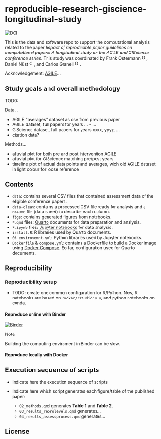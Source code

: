 # reproducible-research-giscience-longitudinal-study

<!--TODO: Linked badge to preprint-->

<!--TODO: Linked based to journal paper-->

<!--TODO: Linked badge to Assessment Protocol-->

[![DOI](https://zenodo.org/badge/DOI/10.5281/zenodo.XYZ.svg)](https://doi.org/)

This is the data and software repo to support the computational analysis related to the paper *Impact of reproducible paper
guidelines on computational papers: A longitudinal study on the AGILE and GIScience conference series*. 
This study was coordinated by Frank Ostermann <a href="https://orcid.org/0000-0002-9317-8291"><img alt="ORCID logo" src="https://info.orcid.org/wp-content/uploads/2019/11/orcid_16x16.png" width="16" height="16"/></a>,
Daniel Nüst <a href="https://orcid.org/0000-0002-0024-5046"><img alt="ORCID logo" src="https://info.orcid.org/wp-content/uploads/2019/11/orcid_16x16.png" width="16" height="16"/></a>, and 
Carlos Granell <a href="https://orcid.org/0000-0003-1004-9695"><img alt="ORCID logo" src="https://info.orcid.org/wp-content/uploads/2019/11/orcid_16x16.png" width="16" height="16"/></a>.


Acknowledgement: [AGILE](https://agile-gi.eu/)...

## Study goals and overall methodology


TODO: 

Data...

- AGILE "averages" dataset as csv from previous paper
- AGILE dataset, full papers for years ... - ...
- GIScience dataset, full papers for years xxxx, yyyy, ...
- citation data?

Methods...

- alluvial plot for both pre and post intervention AGILE
- alluvial plot for GIScience matching pre/post years
- timeline plot of actual data points and averages, wich old AGILE dataset in light colour for loose reference


## Contents

- `data`: contains several CSV files that contained assessment data of the eligible conference papers.
- `data-clean`: contains a processed CSV file ready for analysis and a `README` file (data sheet) to describe each column.
- `figs`: contains generated figures from notebooks.
- `*.qmd` files: [Quarto](https://quarto.org/) documents for data preparation and analysis.
- `*.ipynb` files: [Jupyter notebooks](https://jupyter.org/) for data analysis.
- `install.R`: R libraries used by Quarto documents.
- `06_environemnt.yml`: Python libraries used by Jupyter notebooks.
- `Dockerfile` & `compose.yml`: contains a Dockerfile to build a Docker image using [Docker Compose](https://docs.docker.com/compose/). 
So far, configuration used for Quarto documents. 

## Reproducibility

### Reproducibility setup

- TODO: create one common configuration for R/Python. Now, R notebooks are based on `rocker/rstudio:4.4`, and python notebooks on conda.


#### Reproduce online with Binder
[![Binder](https://mybinder.org/badge_logo.svg)](https://mybinder.org/)

> [!NOTE]
> Building the computing enviroment in Binder can be slow.


#### Reproduce locally with Docker


## Execution sequence of scripts

- Indicate here the execution sequence of scripts 

- Indicate here which script generates each figure/table of the published paper:
  - `02_methods.qmd` generates **Table 1** and **Table 2**.
  - `03_results_reprolevels.qmd` generates...
  - `04_results_assessprocess.qmd` generates...

## License


